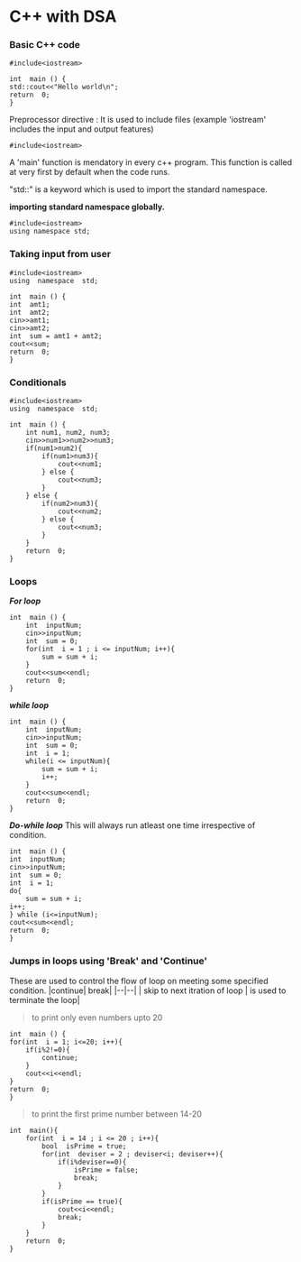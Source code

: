 # C++ with DSA
### Basic C++ code

    #include<iostream> 
    
    int  main () {
    std::cout<<"Hello world\n";
    return  0;
    }
Preprocessor directive : It is used to include files (example 'iostream' includes the input and output features)

    #include<iostream> 
A 'main' function is mendatory in every c++ program. This function is called at very first by default when the code runs.

"std::" is a keyword which is used to import the standard namespace.

**importing standard namespace globally.**

    #include<iostream> 
    using namespace std; 
### Taking input from user

    #include<iostream>
    using  namespace  std;  
    
    int  main () {
    int  amt1;
    int  amt2;
    cin>>amt1;
    cin>>amt2;
    int  sum = amt1 + amt2;
    cout<<sum;
    return  0;
    }
### Conditionals

    #include<iostream>
    using  namespace  std;  
    
    int  main () {
	    int num1, num2, num3;
	    cin>>num1>>num2>>num3;
	    if(num1>num2){
		    if(num1>num3){
			    cout<<num1;
		    } else {
			    cout<<num3;
		    }
	    } else {
		    if(num2>num3){
			    cout<<num2;
		    } else {
			    cout<<num3;
		    }
	    }
	    return  0;
    }
### Loops
***For loop***

    int  main () {
	    int  inputNum;
	    cin>>inputNum;
	    int  sum = 0;
	    for(int  i = 1 ; i <= inputNum; i++){
		    sum = sum + i;
	    }
	    cout<<sum<<endl;
	    return  0;
    }
***while loop***

    int  main () {
	    int  inputNum;
	    cin>>inputNum;
	    int  sum = 0;
	    int  i = 1;
	    while(i <= inputNum){
		    sum = sum + i;
		    i++;
	    }
	    cout<<sum<<endl;
	    return  0;
    }
***Do-while loop***
This will always run atleast one time irrespective of condition.

    int  main () {
    int  inputNum;
    cin>>inputNum;
    int  sum = 0;
    int  i = 1;
    do{
	    sum = sum + i;
    i++;
    } while (i<=inputNum);
    cout<<sum<<endl;
    return  0;
    }
### Jumps in loops using 'Break' and 'Continue'
These are used to control the flow of loop on meeting some specified condition.
|continue|  break|
|--|--|
| skip to next itration of loop |  is used to terminate the loop|

> to print only even numbers upto 20

    int  main () {
    for(int  i = 1; i<=20; i++){
	    if(i%2!=0){
		    continue;
	    }
	    cout<<i<<endl;
    }
    return  0;
    }

> to print the first prime number between 14-20

    int  main(){
	    for(int  i = 14 ; i <= 20 ; i++){
		    bool  isPrime = true;
		    for(int  deviser = 2 ; deviser<i; deviser++){
			    if(i%deviser==0){
				    isPrime = false;
				    break;
			    }
		    }
		    if(isPrime == true){
			    cout<<i<<endl;
			    break;
		    }
	    }
	    return  0;
    }